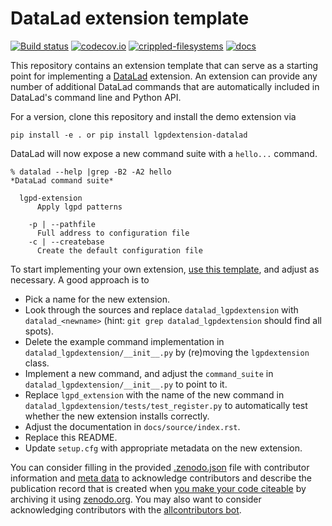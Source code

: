 # DataLad extension template

[![Build status](https://ci.appveyor.com/api/projects/status/g9von5wtpoidcecy/branch/master?svg=true)](https://ci.appveyor.com/project/mih/datalad-extension-template/branch/master) [![codecov.io](https://codecov.io/github/datalad/datalad-extension-template/coverage.svg?branch=master)](https://codecov.io/github/datalad/datalad-extension-template?branch=master) [![crippled-filesystems](https://github.com/datalad/datalad-extension-template/workflows/crippled-filesystems/badge.svg)](https://github.com/datalad/datalad-extension-template/actions?query=workflow%3Acrippled-filesystems) [![docs](https://github.com/datalad/datalad-extension-template/workflows/docs/badge.svg)](https://github.com/datalad/datalad-extension-template/actions?query=workflow%3Adocs)


This repository contains an extension template that can serve as a starting point
for implementing a [DataLad](http://datalad.org) extension. An extension can
provide any number of additional DataLad commands that are automatically
included in DataLad's command line and Python API.

For a version, clone this repository and install the demo extension via

    pip install -e . or pip install lgpdextension-datalad

DataLad will now expose a new command suite with a `hello...` command.

    % datalad --help |grep -B2 -A2 hello
    *DataLad command suite*

      lgpd-extension
          Apply lgpd patterns

        -p | --pathfile
          Full address to configuration file
        -c | --createbase
          Create the default configuration file
To start implementing your own extension, [use this
template](https://github.com/datalad/datalad-extension-template/generate), and
adjust as necessary. A good approach is to

- Pick a name for the new extension.
- Look through the sources and replace `datalad_lgpdextension` with
  `datalad_<newname>` (hint: `git grep datalad_lgpdextension` should find all
  spots).
- Delete the example command implementation in `datalad_lgpdextension/__init__.py`
  by (re)moving the `lgpdextension` class.
- Implement a new command, and adjust the `command_suite` in
  `datalad_lgpdextension/__init__.py` to point to it.
- Replace `lgpd_extension` with the name of the new command in
  `datalad_lgpdextension/tests/test_register.py` to automatically test whether the
  new extension installs correctly.
- Adjust the documentation in `docs/source/index.rst`.
- Replace this README.
- Update `setup.cfg` with appropriate metadata on the new extension.

You can consider filling in the provided [.zenodo.json](.zenodo.json) file with
contributor information and [meta data](https://developers.zenodo.org/#representation)
to acknowledge contributors and describe the publication record that is created when
[you make your code citeable](https://guides.github.com/activities/citable-code/)
by archiving it using [zenodo.org](https://zenodo.org/). You may also want to
consider acknowledging contributors with the
[allcontributors bot](https://allcontributors.org/docs/en/bot/overview).

